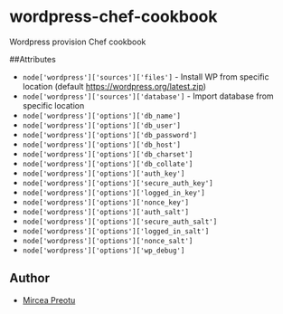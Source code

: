 # wordpress-chef-cookbook

Wordpress provision Chef cookbook

##Attributes

* `node['wordpress']['sources']['files']` - Install WP from specific location (default https://wordpress.org/latest.zip)
* `node['wordpress']['sources']['database']` - Import database from specific location
* `node['wordpress']['options']['db_name']`
* `node['wordpress']['options']['db_user']`
* `node['wordpress']['options']['db_password']`
* `node['wordpress']['options']['db_host']`
* `node['wordpress']['options']['db_charset']`
* `node['wordpress']['options']['db_collate']`
* `node['wordpress']['options']['auth_key']`
* `node['wordpress']['options']['secure_auth_key']`
* `node['wordpress']['options']['logged_in_key']`
* `node['wordpress']['options']['nonce_key']`
* `node['wordpress']['options']['auth_salt']`
* `node['wordpress']['options']['secure_auth_salt']`
* `node['wordpress']['options']['logged_in_salt']`
* `node['wordpress']['options']['nonce_salt']`
* `node['wordpress']['options']['wp_debug']`

## Author
* [Mircea Preotu](https://github.com/mirceapreotu/)
